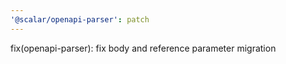 ```yaml
---
'@scalar/openapi-parser': patch
---
```


fix(openapi-parser): fix body and reference parameter migration
